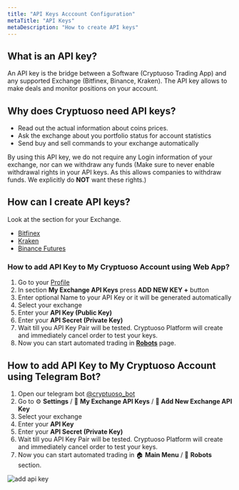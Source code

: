 ```yaml
---
title: "API Keys Acccount Configuration"
metaTitle: "API Keys"
metaDescription: "How to create API keys"
---
```


## What is an API key?

An API key is the bridge between a Software (Cryptuoso Trading App) and any supported Exchange (Bitfinex, Binance, Kraken). The API key allows to make deals and monitor positions on your account.

## Why does Cryptuoso need API keys?

- Read out the actual information about coins prices.
- Ask the exchange about you portfolio status for account statistics
- Send buy and sell commands to your exchange automatically

By using this API key, we do not require any Login information of your exchange, nor can we withdraw any funds (Make sure to never enable withdrawal rights in your API keys. As this allows companies to withdraw funds. We explicitly do **NOT** want these rights.)

## How can I create API keys?

Look at the section for your Exchange.

- [Bitfinex](/bitfinex)
- [Kraken](/kraken)
- [Binance Futures](/binance-futures)

### How to add API Key to My Cryptuoso Account using Web App?

1. Go to your [Profile](https://cryptuoso.com/profile)
2. In section **My Exchange API Keys** press **ADD NEW KEY +** button
3. Enter optional Name to your API Key or it will be generated automatically
4. Select your exchange
5. Enter your **API Key (Public Key)**
6. Enter your **API Secret (Private Key)**
7. Wait till you API Key Pair will be tested. Cryptuoso Platform will create and immediately cancel order to test your keys.
8. Now you can start automated trading in **[Robots](https://cryptuoso.com/robots)** page.

## How to add API Key to My Cryptuoso Account using Telegram Bot?

1. Open our telegram bot [@cryptuoso_bot](https://clc.la/cryptuoso_bot_beta)
2. Go to ⚙️ **Settings** / 🔐 **My Exchange API Keys** / **🔑 Add New Exchange API Key**
3. Select your exchange
4. Enter your **API Key**
5. Enter your **API Secret (Private Key)**
6. Wait till you API Key Pair will be tested. Cryptuoso Platform will create and immediately cancel order to test your keys.
7. Now you can start automated trading in 🏠 **Main Menu** / 🤖 **Robots** section.

![add api key](https://support.cryptuoso.com/add_api_key.gif)
